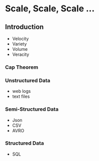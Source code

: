 # Scale, Scale, Scale ...

## Introduction

* Velocity
* Variety
* Volume
* Veracity

### Cap Theorem

### Unstructured Data

* web logs
* text files

### Semi-Structured Data

* Json
* CSV
* AVRO

### Structured Data

* SQL

